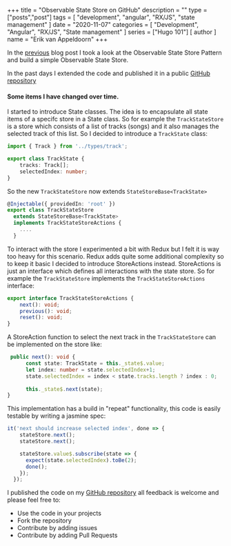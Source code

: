 +++
title = "Observable State Store on GitHub"
description = ""
type = ["posts","post"]
tags = [
    "development",
    "angular",
    "RX/JS",
    "state management"
]
date = "2020-11-07"
categories = [
    "Development",
    "Angular",
    "RX/JS",
    "State management"
]
series = ["Hugo 101"]
[ author ]
  name = "Erik van Appeldoorn"
+++

In the [previous](/posts/2020/10/observable-state-store) blog post I took a look at the Observable State Store Pattern and build a simple Observable State Store. 

In the past days I extended the code and published it in a public [GitHub repository](https://github.com/erikvanappeldoorn/Observable-State-Store)

#### Some items I have changed over time.

I started to introduce State classes. The idea is to encapsulate all state items of a specifc store in a State class. So for example the `TrackStateStore` is a store which consists of a list of tracks (songs) and it also manages the selected track of this list. So I decided to introduce a `TrackState` class:

``` TypeScript
import { Track } from '../types/track';

export class TrackState {
    tracks: Track[];
    selectedIndex: number;
}
```

So the new `TrackStateStore` now extends `StateStoreBase<TrackState>`

``` TypeScript
@Injectable({ providedIn: 'root' })
export class TrackStateStore 
  extends StateStoreBase<TrackState> 
  implements TrackStateStoreActions {
    ....
  }
```

To interact with the store I experimented a bit with Redux but I felt it is way too heavy for this scenario. Redux adds quite some additional complexity so to keep it basic I decided to introduce StoreActions instead. StoreActions is just an interface which defines all interactions with the state store. So for example the `TrackStateStore` implements the `TrackStateStoreActions` interface:

``` TypeScript
export interface TrackStateStoreActions {
    next(): void;
    previous(): void;
    reset(): void;
}
```

A StoreAction function to select the next track in the `TrackStateStore` can be implemented on the store like:

``` TypeScript
 public next(): void {
      const state: TrackState = this._state$.value;
      let index: number = state.selectedIndex+1;
      state.selectedIndex = index < state.tracks.length ? index : 0;
      
      this._state$.next(state);
}

```

This implementation has a build in "repeat" functionality, this code is easily testable by writing a jasmine spec:

``` TypeScript
it('next should increase selected index', done => {
    stateStore.next();
    stateStore.next();

    stateStore.value$.subscribe(state => {
      expect(state.selectedIndex).toBe(2);
      done();
    });
  });
```

I published the code on my [GitHub repository](https://github.com/erikvanappeldoorn/Observable-State-Store) all feedback is welcome and please feel free to:

- Use the code in your projects
- Fork the repository
- Contribute by adding issues
- Contribute by adding Pull Requests